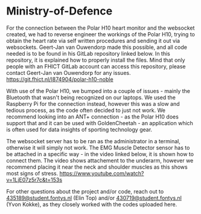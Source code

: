 # Ministry-of-Defence

For the connection between the Polar H10 heart monitor and the websocket created, we had to reverse engineer the workings of the Polar H10, trying to obtain the heart rate via self written procedures and sending it out via websockets. Geert-Jan van Ouwendorp made this possible, and all code needed is to be found in his GitLab repository linked below. In this repository, it is explained how to properly install the files. 
Mind that only people with an FHICT GitLab account can access this repository, please contact Geert-Jan van Ouwendorp for any issues.
https://git.fhict.nl/I874904/polar-h10-noble

With use of the Polar H10, we bumped into a couple of issues - mainly the Bluetooth that wasn't being recognized on our laptops. We used the Raspberry Pi for the connection instead, however this was a slow and tedious process, as the code often decided to just not work. We recommend looking into an ANT+ connection - as the Polar H10 does support that and it can be used with GoldenCheetah - an application which is often used for data insights of sporting technology gear. 

The websocket server has to be ran as the administrator in a terminal, otherwise it will simply not work.
The EMG Muscle Detector sensor has to be attached in a specific way - in the video linked below, it is shown how to connect them. The video shows attachement to the underarm, however we recommend placing it near the neck and shoulder muscles as this shows most signs of stress. 
https://www.youtube.com/watch?v=1LjE07z5r7c&t=153s


For other questions about the project and/or code, reach out to 435189@student.fontys.nl (Elin Top) and/or 430719@student.fontys.nl (Yvon Kokke), as they closely worked with the codes uploaded here.
